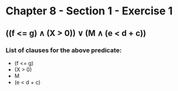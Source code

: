 # Chapter 8 - Section 1 - Exercise 1

## ((f <= g) ∧ (X > 0)) ∨ (M ∧ (e < d + c))

### List of clauses for the above predicate:
- (f <= g)
- (X > 0)
- M
- (e < d + c)